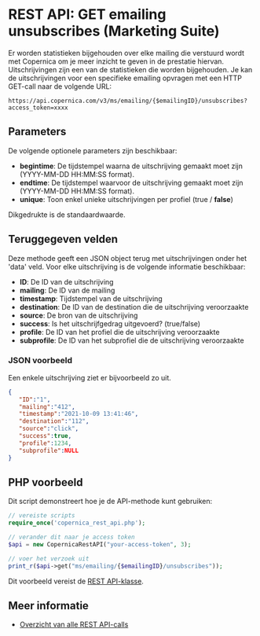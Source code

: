 # REST API: GET emailing unsubscribes (Marketing Suite)

Er worden statistieken bijgehouden over elke mailing die verstuurd wordt met 
Copernica om je meer inzicht te geven in de prestatie hiervan. Uitschrijvingen zijn 
een van de statistieken die worden bijgehouden. 
Je kan de uitschrijvingen voor een specifieke emailing opvragen met een HTTP GET-call naar de volgende URL:

`https://api.copernica.com/v3/ms/emailing/{$emailingID}/unsubscribes?access_token=xxxx`

## Parameters

De volgende optionele parameters zijn beschikbaar:

* **begintime**: De tijdstempel waarna de uitschrijving gemaakt moet zijn (YYYY-MM-DD HH:MM:SS format).
* **endtime**: De tijdstempel waarvoor de uitschrijving gemaakt moet zijn (YYYY-MM-DD HH:MM:SS format).
* **unique**: Toon enkel unieke uitschrijvingen per profiel (true / **false**)

Dikgedrukte is de standaardwaarde.

## Teruggegeven velden

Deze methode geeft een JSON object terug met uitschrijvingen onder het 'data' veld. 
Voor elke uitschrijving is de volgende informatie beschikbaar:

* **ID**: De ID van de uitschrijving
* **mailing**: De ID van de mailing
* **timestamp**: Tijdstempel van de uitschrijving
* **destination**: De ID van de destination die de uitschrijving veroorzaakte
* **source**: De bron van de uitschrijving
* **success**: Is het uitschrijfgedrag uitgevoerd? (true/false)
* **profile**: De ID van het profiel die de uitschrijving veroorzaakte
* **subprofile**: De ID van het subprofiel die de uitschrijving veroorzaakte

### JSON voorbeeld

Een enkele uitschrijving ziet er bijvoorbeeld zo uit.

```json
{  
   "ID":"1",
   "mailing":"412",
   "timestamp":"2021-10-09 13:41:46",   
   "destination":"112",
   "source":"click",
   "success":true,
   "profile":1234,
   "subprofile":NULL
}
```

## PHP voorbeeld

Dit script demonstreert hoe je de API-methode kunt gebruiken:

```php
// vereiste scripts
require_once('copernica_rest_api.php');

// verander dit naar je access token 
$api = new CopernicaRestAPI("your-access-token", 3);

// voer het verzoek uit
print_r($api->get("ms/emailing/{$emailingID}/unsubscribes"));
```

Dit voorbeeld vereist de [REST API-klasse](./rest-php).

## Meer informatie

* [Overzicht van alle REST API-calls](./rest-api)
